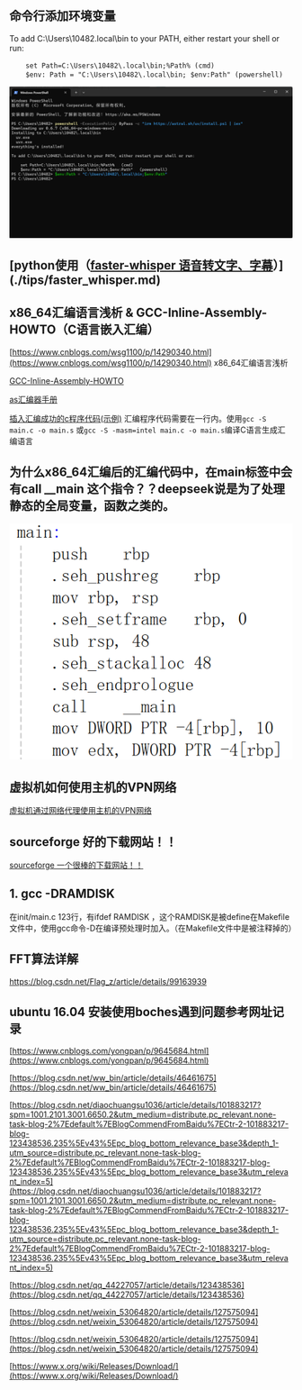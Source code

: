 ## 命令行添加环境变量
To add C:\Users\10482\.local\bin to your PATH, either restart your shell or run:  

        set Path=C:\Users\10482\.local\bin;%Path% (cmd)  
        $env: Path = "C:\Users\10482\.local\bin; $env:Path" (powershell)  

![命令行添加环境变量](./images/tips_docs/1.png)

## [python使用（[faster-whisper 语音转文字、字幕](https://github.com/SYSTRAN/faster-whisper)）](./tips/faster_whisper.md)


## x86_64汇编语言浅析 & GCC-Inline-Assembly-HOWTO（C语言嵌入汇编）

[https://www.cnblogs.com/wsg1100/p/14290340.html](https://www.cnblogs.com/wsg1100/p/14290340.html) x86_64汇编语言浅析

[GCC-Inline-Assembly-HOWTO](https://www.ibiblio.org/gferg/ldp/GCC-Inline-Assembly-HOWTO.html)

[as汇编器手册](https://sourceware.org/binutils/docs/as/index.html)

[插入汇编成功的c程序代码(示例)](./tips/main.c) 汇编程序代码需要在一行内。使用`gcc -S main.c -o main.s` 或`gcc -S -masm=intel main.c -o main.s`编译C语言生成汇编语言

## 为什么x86_64汇编后的汇编代码中，在main标签中会有call __main 这个指令？？deepseek说是为了处理静态的全局变量，函数之类的。

![汇编后的main函数](./images/tips_docs/2.png)

## 虚拟机如何使用主机的VPN网络

[虚拟机通过网络代理使用主机的VPN网络](https://blog.csdn.net/qq_27462573/article/details/130484723)

## sourceforge 好的下载网站！！

[sourceforge 一个很棒的下载网站！！](https://sourceforge.net/projects/bochs/)

## 1. gcc -DRAMDISK
在init/main.c 123行，有ifdef RAMDISK ，这个RAMDISK是被define在Makefile文件中，使用gcc命令-D在编译预处理时加入。（在Makefile文件中是被注释掉的）

## FFT算法详解
https://blog.csdn.net/Flag_z/article/details/99163939

## ubuntu 16.04 安装使用boches遇到问题参考网址记录

[https://www.cnblogs.com/yongpan/p/9645684.html](https://www.cnblogs.com/yongpan/p/9645684.html)  

[https://blog.csdn.net/ww_bin/article/details/46461675](https://blog.csdn.net/ww_bin/article/details/46461675)

[https://blog.csdn.net/diaochuangsu1036/article/details/101883217?spm=1001.2101.3001.6650.2&utm_medium=distribute.pc_relevant.none-task-blog-2%7Edefault%7EBlogCommendFromBaidu%7ECtr-2-101883217-blog-123438536.235%5Ev43%5Epc_blog_bottom_relevance_base3&depth_1-utm_source=distribute.pc_relevant.none-task-blog-2%7Edefault%7EBlogCommendFromBaidu%7ECtr-2-101883217-blog-123438536.235%5Ev43%5Epc_blog_bottom_relevance_base3&utm_relevant_index=5](https://blog.csdn.net/diaochuangsu1036/article/details/101883217?spm=1001.2101.3001.6650.2&utm_medium=distribute.pc_relevant.none-task-blog-2%7Edefault%7EBlogCommendFromBaidu%7ECtr-2-101883217-blog-123438536.235%5Ev43%5Epc_blog_bottom_relevance_base3&depth_1-utm_source=distribute.pc_relevant.none-task-blog-2%7Edefault%7EBlogCommendFromBaidu%7ECtr-2-101883217-blog-123438536.235%5Ev43%5Epc_blog_bottom_relevance_base3&utm_relevant_index=5)

[https://blog.csdn.net/qq_44227057/article/details/123438536](https://blog.csdn.net/qq_44227057/article/details/123438536)

[https://blog.csdn.net/weixin_53064820/article/details/127575094](https://blog.csdn.net/weixin_53064820/article/details/127575094)

[https://blog.csdn.net/weixin_53064820/article/details/127575094](https://blog.csdn.net/weixin_53064820/article/details/127575094)

[https://www.x.org/wiki/Releases/Download/](https://www.x.org/wiki/Releases/Download/)


